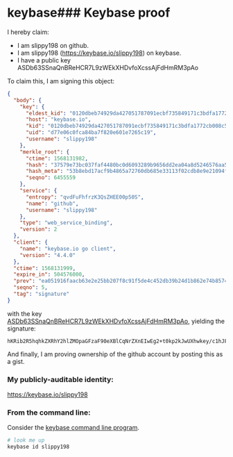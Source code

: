# keybase### Keybase proof

I hereby claim:

  * I am slippy198 on github.
  * I am slippy198 (https://keybase.io/slippy198) on keybase.
  * I have a public key ASDb63SSnaQnBReHCR7L9zWEkXHDvfoXcssAjFdHmRM3pAo

To claim this, I am signing this object:

```json
{
  "body": {
    "key": {
      "eldest_kid": "0120dbeb74929da427051787091ecbf735849171c3bdfa1772cb008c5747991337a40a",
      "host": "keybase.io",
      "kid": "0120dbeb74929da427051787091ecbf735849171c3bdfa1772cb008c5747991337a40a",
      "uid": "d77e06c0fca84ba7f820e601e7265c19",
      "username": "slippy198"
    },
    "merkle_root": {
      "ctime": 1568131982,
      "hash": "37579e73bc037faf4480bc0d6093289b9656dd2ea04a8d5246576aa5fb95034732de2ed3924bd6196f70d12a76a176500a15e3d82ef4a729f054648a3c1fb83a",
      "hash_meta": "53b8ebd17acf9b4865a72760db685e33113f02cdb8e9e21094fbce8b44c45e40",
      "seqno": 6455559
    },
    "service": {
      "entropy": "qvdFuFhfrzK3QsZHEE00p50S",
      "name": "github",
      "username": "slippy198"
    },
    "type": "web_service_binding",
    "version": 2
  },
  "client": {
    "name": "keybase.io go client",
    "version": "4.4.0"
  },
  "ctime": 1568131999,
  "expire_in": 504576000,
  "prev": "ea051916faacb63e2e25bb207f8c91f5de4c452db39b24d1b862e74b85747189",
  "seqno": 5,
  "tag": "signature"
}
```

with the key [ASDb63SSnaQnBReHCR7L9zWEkXHDvfoXcssAjFdHmRM3pAo](https://keybase.io/slippy198), yielding the signature:

```
hKRib2R5hqhkZXRhY2hlZMOpaGFzaF90eXBlCqNrZXnEIwEg2+t0kp2kJwUXhwkey/c1hJFxw736F3LLAIxXR5kTN6QKp3BheWxvYWTESpcCBcQg6gUZFvqstj4uJbsgf4yR9d5MRS2zmyTRuGLnS4V0cYnEIFUgcfqtN9ezH4HFePe0PwHWP1smaX+oWul3Azg8Irv6AgHCo3NpZ8RALshtZ/HaeMRfTG2pM6vihqoOfqN3kjvWFR2IUC+pRfIpJ3me1yjAYlIGoKyBz94SenvSR4nIlttTE2Dsg1iWC6hzaWdfdHlwZSCkaGFzaIKkdHlwZQildmFsdWXEIEP9OxCSzz4RExtuFu2P4kqdm4CyzVQL1eQKOf7O7jQ+o3RhZ80CAqd2ZXJzaW9uAQ==

```

And finally, I am proving ownership of the github account by posting this as a gist.

### My publicly-auditable identity:

https://keybase.io/slippy198

### From the command line:

Consider the [keybase command line program](https://keybase.io/download).

```bash
# look me up
keybase id slippy198
```
